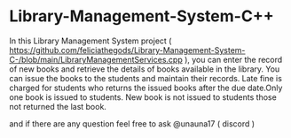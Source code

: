 # Library-Management-System-C++

In this Library Management System project ( https://github.com/feliciathegods/Library-Management-System-C-/blob/main/LibraryManagementServices.cpp ), you can enter the record of new books and retrieve the details of books available in the library. You can issue the books to the students and maintain their records. Late fine is charged for students who returns the issued books after the due date.Only one book is issued to students. New book is not issued to students those not returned the last book.

and if there are any question feel free to ask 
@unauna17 ( discord )
